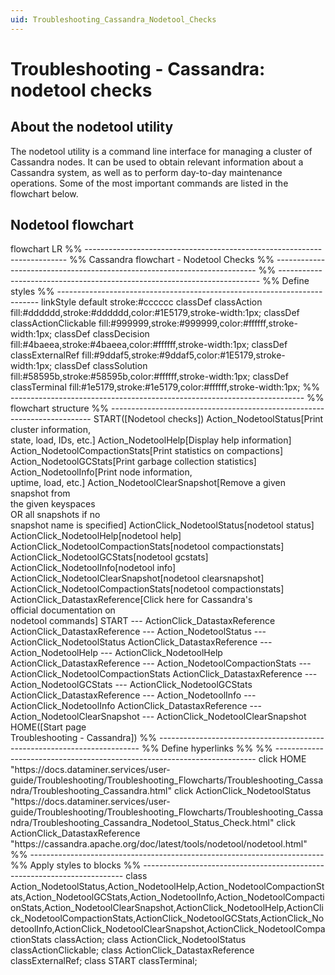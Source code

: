 ```yaml
---
uid: Troubleshooting_Cassandra_Nodetool_Checks
---
```


# Troubleshooting - Cassandra: nodetool checks

## About the nodetool utility

The nodetool utility is a command line interface for managing a cluster of Cassandra nodes. It can be used to obtain relevant information about a Cassandra system, as well as to perform day-to-day maintenance operations. Some of the most important commands are listed in the flowchart below.

## Nodetool flowchart

<div class="mermaid">
flowchart LR
%% -------------------------------------------------------------------------
%% Cassandra flowchart - Nodetool Checks
%% -------------------------------------------------------------------------
%% -------------------------------------------------------------------------
%% Define styles
%% -------------------------------------------------------------------------
linkStyle default stroke:#cccccc
classDef classAction fill:#dddddd,stroke:#dddddd,color:#1E5179,stroke-width:1px;
classDef classActionClickable fill:#999999,stroke:#999999,color:#ffffff,stroke-width:1px;
classDef classDecision fill:#4baeea,stroke:#4baeea,color:#ffffff,stroke-width:1px;
classDef classExternalRef fill:#9ddaf5,stroke:#9ddaf5,color:#1E5179,stroke-width:1px;
classDef classSolution fill:#58595b,stroke:#58595b,color:#ffffff,stroke-width:1px;
classDef classTerminal fill:#1e5179,stroke:#1e5179,color:#ffffff,stroke-width:1px;
%% -------------------------------------------------------------------------
%% flowchart structure
%% -------------------------------------------------------------------------
START([Nodetool checks])
Action_NodetoolStatus[Print cluster information,<br> state, load, IDs, etc.]
Action_NodetoolHelp[Display help information]
Action_NodetoolCompactionStats[Print statistics on compactions]
Action_NodetoolGCStats[Print garbage collection statistics]
Action_NodetoolInfo[Print node information,<br> uptime, load, etc.]
Action_NodetoolClearSnapshot[Remove a given snapshot from <br> the given keyspaces<br> OR all snapshots if no <br> snapshot name is specified]
ActionClick_NodetoolStatus[nodetool status]
ActionClick_NodetoolHelp[nodetool help]
ActionClick_NodetoolCompactionStats[nodetool compactionstats]
ActionClick_NodetoolGCStats[nodetool gcstats]
ActionClick_NodetoolInfo[nodetool info]
ActionClick_NodetoolClearSnapshot[nodetool clearsnapshot]
ActionClick_NodetoolCompactionStats[nodetool compactionstats]
ActionClick_DatastaxReference[Click here for Cassandra's <br> official documentation on <br> nodetool commands]
START --- ActionClick_DatastaxReference
ActionClick_DatastaxReference --- Action_NodetoolStatus --- ActionClick_NodetoolStatus
ActionClick_DatastaxReference --- Action_NodetoolHelp --- ActionClick_NodetoolHelp
ActionClick_DatastaxReference --- Action_NodetoolCompactionStats --- ActionClick_NodetoolCompactionStats
ActionClick_DatastaxReference --- Action_NodetoolGCStats --- ActionClick_NodetoolGCStats
ActionClick_DatastaxReference --- Action_NodetoolInfo --- ActionClick_NodetoolInfo
ActionClick_DatastaxReference --- Action_NodetoolClearSnapshot --- ActionClick_NodetoolClearSnapshot
HOME([Start page <br/> Troubleshooting - Cassandra])
%% -------------------------------------------------------------------------
%% Define hyperlinks %%
%% -------------------------------------------------------------------------
click HOME "https://docs.dataminer.services/user-guide/Troubleshooting/Troubleshooting_Flowcharts/Troubleshooting_Cassandra/Troubleshooting_Cassandra.html"
click ActionClick_NodetoolStatus "https://docs.dataminer.services/user-guide/Troubleshooting/Troubleshooting_Flowcharts/Troubleshooting_Cassandra/Troubleshooting_Cassandra_Nodetool_Status_Check.html"
click ActionClick_DatastaxReference "https://cassandra.apache.org/doc/latest/tools/nodetool/nodetool.html"
%% -------------------------------------------------------------------------
%% Apply styles to blocks
%% -------------------------------------------------------------------------
class Action_NodetoolStatus,Action_NodetoolHelp,Action_NodetoolCompactionStats,Action_NodetoolGCStats,Action_NodetoolInfo,Action_NodetoolCompactionStats,Action_NodetoolClearSnapshot,ActionClick_NodetoolHelp,ActionClick_NodetoolCompactionStats,ActionClick_NodetoolGCStats,ActionClick_NodetoolInfo,ActionClick_NodetoolClearSnapshot,ActionClick_NodetoolCompactionStats classAction;
class ActionClick_NodetoolStatus classActionClickable;
class ActionClick_DatastaxReference classExternalRef;
class START classTerminal;
</div>
